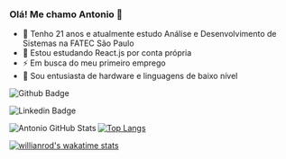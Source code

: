 ### Olá! Me chamo Antonio 👋

<!--
**AntonioViniciusSBarreto/AntonioViniciusSBarreto** is a ✨ _special_ ✨ repository because its `README.md` (this file) appears on your GitHub profile.

Here are some ideas to get you started:

- 🔭 Atualmente estudo Análise e Desenvolvimento de Sistemas na FATEC São Paulo
- 🌱 I’m currently learning ...
- 👯 I’m looking to collaborate on ...
- 🤔 I’m looking for help with ...
- 💬 ..
- 📫 How to reach me: ...
- 😄 Pronouns: ...
- ⚡ Fun fact: ...
-->
- 🔭 Tenho 21 anos e atualmente estudo Análise e Desenvolvimento de Sistemas na FATEC São Paulo
- 🌱 Estou estudando React.js por conta própria
- ⚡ Em busca do meu primeiro emprego
- 💬 Sou entusiasta de hardware e linguagens de baixo nível

![Github Badge](https://img.shields.io/badge/-Github-000?style=flat-square&logo=Github&logoColor=white&link=https://github.com/AntonioViniciusSBarreto)

![Linkedin Badge](https://img.shields.io/badge/LinkedIn-0077B5?style=for-the-badge&logo=linkedin&logoColor=white&link=https://www.linkedin.com/in/antonio-soriani-6aa5a4217)

<img align="left" alt="Antonio GitHub Stats" src="https://github-readme-stats.vercel.app/api?username=AntonioViniciusSBarreto&show_icons=true&hide_border=true&theme=dracula&count_private=true">

[![Top Langs](https://github-readme-stats.vercel.app/api/top-langs/?username=AntonioViniciusSBarreto&theme=dracula&hide_border=true)](https://github.com/anuraghazra/github-readme-stats)

[![willianrod's wakatime stats](https://github-readme-stats.vercel.app/api/wakatime?username=AntonioVinicius&theme=dracula&hide_border=true)](https://github.com/anuraghazra/github-readme-stats)

